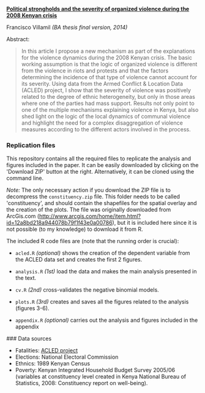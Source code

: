 [**Political strongholds and the severity of organized violence during the 2008 Kenyan crisis**](./villamil-organized-violence-kenya.pdf)

Francisco Villamil *(BA thesis final version, 2014)*

Abstract:

>   In this article I propose a new mechanism as part of the explanations for the violence dynamics during the 2008 Kenyan crisis. The basic working assumption is that the logic of organized violence is different from the violence in riots and protests and that the factors determining the incidence of that type of violence cannot account for its severity. Using data from the Armed Conflict & Location Data (ACLED) project, I show that the severity of violence was positively related to the degree of ethnic heterogeneity, but only in those areas where one of the parties had mass support. Results not only point to one of the multiple mechanisms explaining violence in Kenya, but also shed light on the logic of the local dynamics of communal violence and highlight the need for a complex disaggregation of violence measures according to the different actors involved in the process.

### Replication files

This repository contains all the required files to replicate the analysis and figures included in the paper. It can be easily downloaded by clicking on the 'Download ZIP' button at the right. Alternatively, it can be cloned using the command line.

*Note:* The only necessary action if you download the ZIP file is to decompress the ```constituency.zip``` file. This folder needs to be called 'constituency', and should contain the shapefiles for the spatial overlay and the creation of the plots. The file was originally downloaded from ArcGis.com (http://www.arcgis.com/home/item.html?id=12a8bd218a944078b79f1f43e0a00786), but it is included here since it is not possible (to my knowledge) to download it from R.

The included R code files are (note that the running order is crucial):

- ```acled.R```  *(optional)* shows the creation of the dependent variable from the ACLED data set and creates the first 2 figures.

- ```analysis.R```  *(1st)* load the data and makes the main analysis presented in the text.

- ```cv.R``` *(2nd)* cross-validates the negative binomial models.

- ```plots.R``` *(3rd)* creates and saves all the figures related to the analysis (figures 3-6).

- ```appendix.R``` *(optional)* carries out the analysis and figures included in the appendix

### Data sources

- Fatalities: [ACLED project](www.acleddata.com)
- Elections: National Electoral Commission
- Ethnics: 1989 Kenyan Census
- Poverty: Kenyan Integrated Household Budget Survey 2005/06 (variables at constituency level created in Kenya National Bureau of Statistics, 2008: Constituency report on well-being).
